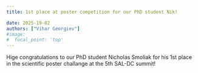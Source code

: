 ```yaml
---
title: 1st place at poster competition for our PhD student Nik!  

date: 2025-19-02
authors: ["Vihar Georgiev"]
#image:
#  focal_point: 'top'
---
```

<!--more-->

Hige congratulations to our PhD student Nicholas Smoliak for his 1st place in the scientific poster challange at the 5th SAL-DC summit!
